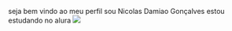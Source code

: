 seja bem vindo ao meu perfil
sou Nicolas Damiao Gonçalves
estou estudando no alura
![](https://media1.tenor.com/m/5EkhW1iCRl8AAAAd/marreta-vo-pegar-minha-marreta.gif)
